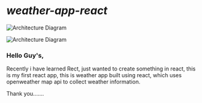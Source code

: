 # *weather-app-react*
![Architecture Diagram](/weather-app/src/assets/pc.png)

![Architecture Diagram](/weather-app/src/assets/phone.png)

### Hello Guy's,

Recently i have learned Rect, just wanted to create something in react, this is my first react app, this is weather app built using react, which uses openweather map api to collect weather information.

Thank you.......